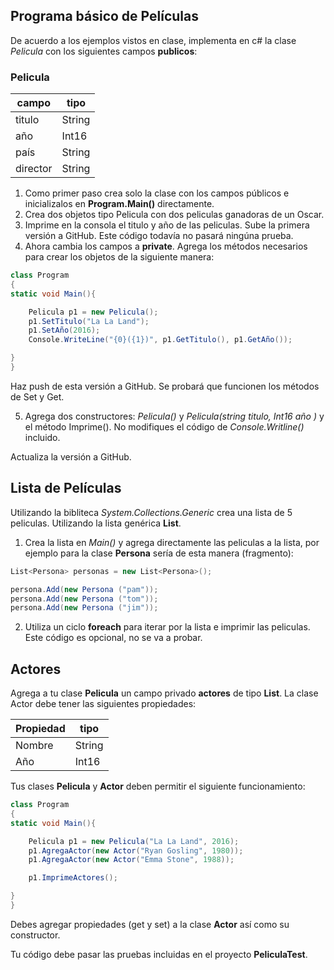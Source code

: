## Programa básico de Películas 

De acuerdo a los ejemplos vistos en clase, implementa en c# la clase *Pelicula*  con los siguientes campos **publicos**:


### Pelicula
| campo                | tipo           |
| ---------------------|----------------|
| titulo               | String         |
| año                  | Int16          |
| país                 | String         |
| director             | String         |


1. Como primer paso crea solo la clase con los campos públicos e inicializalos en **Program.Main()** directamente.
2. Crea dos objetos tipo Pelicula con dos peliculas ganadoras de un Oscar. 
3. Imprime en la consola el titulo y año de las peliculas. 
Sube la primera versión a GitHub. Este código todavía no pasará ningúna prueba.
4. Ahora cambia los campos a **private**. Agrega los métodos necesarios para crear los objetos de la siguiente manera:

```csharp
class Program 
{
static void Main(){

    Pelicula p1 = new Pelicula();
    p1.SetTitulo("La La Land");
    p1.SetAño(2016);
    Console.WriteLine("{0}({1})", p1.GetTitulo(), p1.GetAño());

}
} 
```
Haz push de esta versión a GitHub. 
Se probará que funcionen los métodos de Set y Get.

5. Agrega dos constructores: *Pelicula()* y *Pelicula(string titulo, Int16 año )* y el método Imprime(). No modifiques el código de *Console.Writline()* incluido.

Actualiza la versión a GitHub.

## Lista de Películas 

Utilizando la bibliteca *System.Collections.Generic* crea una lista de 5 peliculas. Utilizando la lista genérica **List<Pelicula>**.
1. Crea la lista en *Main()* y agrega directamente las peliculas a la lista, por ejemplo para la clase **Persona** sería de esta manera (fragmento):

```csharp
List<Persona> personas = new List<Persona>();

persona.Add(new Persona ("pam"));
persona.Add(new Persona ("tom"));
persona.Add(new Persona ("jim"));

```
2. Utiliza un ciclo **foreach** para iterar por la lista e imprimir las peliculas. Este código es opcional, no se va a probar.

## Actores 
Agrega a tu clase **Pelicula** un campo privado **actores** de tipo **List<Actor>**. 
La clase Actor debe tener las siguientes propiedades: 
    
| Propiedad             | tipo           |
| ---------------------|----------------|
| Nombre               | String         |
| Año                  | Int16          |

Tus clases **Pelicula** y **Actor** deben permitir el siguiente funcionamiento:

```csharp
class Program 
{
static void Main(){

    Pelicula p1 = new Pelicula("La La Land", 2016);
    p1.AgregaActor(new Actor("Ryan Gosling", 1980));
    p1.AgregaActor(new Actor("Emma Stone", 1988));

    p1.ImprimeActores();

}
} 
```
Debes agregar propiedades (get y set) a la clase **Actor** así como su constructor.

Tu código debe pasar las pruebas incluidas en el proyecto **PeliculaTest**.
